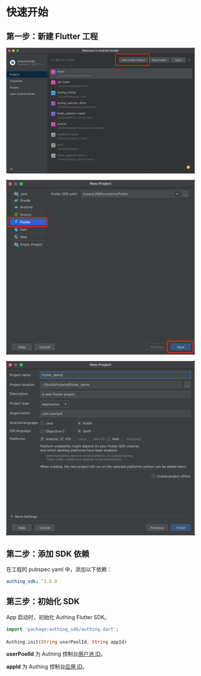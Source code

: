 # 快速开始

<LastUpdated/>

## 第一步：新建 Flutter 工程

![](./images/create_project1.png)

![](./images/create_project2.png)

![](./images/create_project3.png)


## 第二步：添加 SDK 依赖

在工程的 pubspec.yaml 中，添加以下依赖：

```yaml
authing_sdk: ^1.0.0
```

## 第三步：初始化 SDK

App 启动时，初始化 Authing Flutter SDK。

```dart
import 'package:authing_sdk/authing.dart';

Authing.init(String userPoolId, String appId)
```

**userPoolId** 为 Authing 控制台[用户池 ID](https://docs.authing.cn/v2/guides/faqs/get-userpool-id-and-secret.html)。

**appId** 为 Authing 控制台[应用 ID](https://docs.authing.cn/v2/guides/faqs/get-app-id-and-secret.html)。